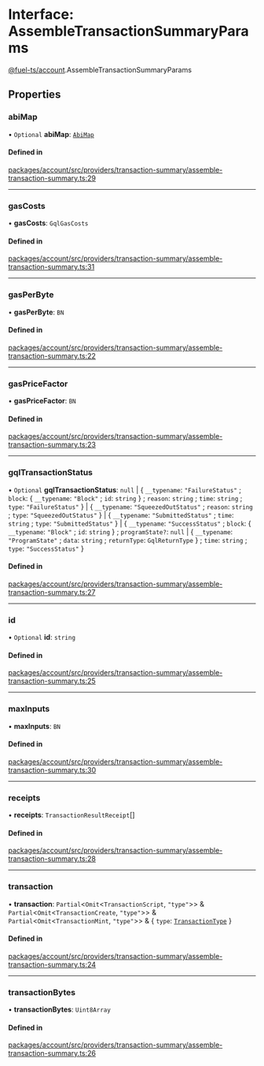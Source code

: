 # Interface: AssembleTransactionSummaryParams

[@fuel-ts/account](/api/Account/index.md).AssembleTransactionSummaryParams

## Properties

### abiMap

• `Optional` **abiMap**: [`AbiMap`](/api/Account/index.md#abimap)

#### Defined in

[packages/account/src/providers/transaction-summary/assemble-transaction-summary.ts:29](https://github.com/FuelLabs/fuels-ts/blob/e0e95c40/packages/account/src/providers/transaction-summary/assemble-transaction-summary.ts#L29)

___

### gasCosts

• **gasCosts**: `GqlGasCosts`

#### Defined in

[packages/account/src/providers/transaction-summary/assemble-transaction-summary.ts:31](https://github.com/FuelLabs/fuels-ts/blob/e0e95c40/packages/account/src/providers/transaction-summary/assemble-transaction-summary.ts#L31)

___

### gasPerByte

• **gasPerByte**: `BN`

#### Defined in

[packages/account/src/providers/transaction-summary/assemble-transaction-summary.ts:22](https://github.com/FuelLabs/fuels-ts/blob/e0e95c40/packages/account/src/providers/transaction-summary/assemble-transaction-summary.ts#L22)

___

### gasPriceFactor

• **gasPriceFactor**: `BN`

#### Defined in

[packages/account/src/providers/transaction-summary/assemble-transaction-summary.ts:23](https://github.com/FuelLabs/fuels-ts/blob/e0e95c40/packages/account/src/providers/transaction-summary/assemble-transaction-summary.ts#L23)

___

### gqlTransactionStatus

• `Optional` **gqlTransactionStatus**: ``null`` \| { `__typename`: ``"FailureStatus"`` ; `block`: { `__typename`: ``"Block"`` ; `id`: `string`  } ; `reason`: `string` ; `time`: `string` ; `type`: ``"FailureStatus"``  } \| { `__typename`: ``"SqueezedOutStatus"`` ; `reason`: `string` ; `type`: ``"SqueezedOutStatus"``  } \| { `__typename`: ``"SubmittedStatus"`` ; `time`: `string` ; `type`: ``"SubmittedStatus"``  } \| { `__typename`: ``"SuccessStatus"`` ; `block`: { `__typename`: ``"Block"`` ; `id`: `string`  } ; `programState?`: ``null`` \| { `__typename`: ``"ProgramState"`` ; `data`: `string` ; `returnType`: `GqlReturnType`  } ; `time`: `string` ; `type`: ``"SuccessStatus"``  }

#### Defined in

[packages/account/src/providers/transaction-summary/assemble-transaction-summary.ts:27](https://github.com/FuelLabs/fuels-ts/blob/e0e95c40/packages/account/src/providers/transaction-summary/assemble-transaction-summary.ts#L27)

___

### id

• `Optional` **id**: `string`

#### Defined in

[packages/account/src/providers/transaction-summary/assemble-transaction-summary.ts:25](https://github.com/FuelLabs/fuels-ts/blob/e0e95c40/packages/account/src/providers/transaction-summary/assemble-transaction-summary.ts#L25)

___

### maxInputs

• **maxInputs**: `BN`

#### Defined in

[packages/account/src/providers/transaction-summary/assemble-transaction-summary.ts:30](https://github.com/FuelLabs/fuels-ts/blob/e0e95c40/packages/account/src/providers/transaction-summary/assemble-transaction-summary.ts#L30)

___

### receipts

• **receipts**: `TransactionResultReceipt`[]

#### Defined in

[packages/account/src/providers/transaction-summary/assemble-transaction-summary.ts:28](https://github.com/FuelLabs/fuels-ts/blob/e0e95c40/packages/account/src/providers/transaction-summary/assemble-transaction-summary.ts#L28)

___

### transaction

• **transaction**: `Partial`&lt;`Omit`&lt;`TransactionScript`, ``"type"``\>\> & `Partial`&lt;`Omit`&lt;`TransactionCreate`, ``"type"``\>\> & `Partial`&lt;`Omit`&lt;`TransactionMint`, ``"type"``\>\> & { `type`: [`TransactionType`](/api/Account/TransactionType.md)  }

#### Defined in

[packages/account/src/providers/transaction-summary/assemble-transaction-summary.ts:24](https://github.com/FuelLabs/fuels-ts/blob/e0e95c40/packages/account/src/providers/transaction-summary/assemble-transaction-summary.ts#L24)

___

### transactionBytes

• **transactionBytes**: `Uint8Array`

#### Defined in

[packages/account/src/providers/transaction-summary/assemble-transaction-summary.ts:26](https://github.com/FuelLabs/fuels-ts/blob/e0e95c40/packages/account/src/providers/transaction-summary/assemble-transaction-summary.ts#L26)
